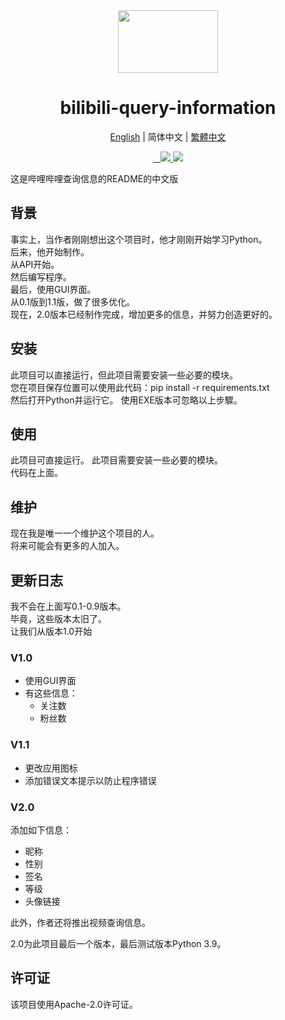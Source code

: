 <div align="center">
  <img src="https://s1.imagehub.cc/images/2022/01/29/bilibili-ico.png" width="160px" height="100px">
  <h1 align="center">bilibili-query-information</h1>
  
  [English](https://github.com/macwinlin-studio/bilibili-query-information/blob/2.0/README.md) | 简体中文 | [繁體中文](https://github.com/macwinlin-studio/bilibili-query-information/blob/2.0/README-tc.md)
  
  <a href="https://github.com/macwinlin-studio/bilibili-query-information/releases">
    <img src="https://img.shields.io/badge/release-2.0-blue" alt="">
  </a>
  <a href="https://github.com/macwinlin-studio/bilibili-query-information/blob/2.0/LICENSE">
    <img src="https://img.shields.io/badge/license-Apache--2.0-blue" alt="">
  </a>
  <a href="https://github.com/macwinlin-studio/bilibili-query-information/releases">
    <img src="https://img.shields.io/github/downloads/macwinlin-studio/bilibili-query-information/total?color=red" alt="">
  </a>
  <a href="https://www.microsoft.com/zh-cn/windows">
    <img src="https://img.shields.io/badge/platform-windows-orange">
  </a>
  <a href="https://www.python.org/">
    <img src="https://img.shields.io/badge/python-v3.9-orange">
  </a>
</div>

这是哔哩哔哩查询信息的README的中文版
## 背景
事实上，当作者刚刚想出这个项目时，他才刚刚开始学习Python。  
后来，他开始制作。  
从API开始。  
然后编写程序。  
最后，使用GUI界面。  
从0.1版到1.1版，做了很多优化。  
现在，2.0版本已经制作完成，增加更多的信息，并努力创造更好的。
## 安装
此项目可以直接运行，但此项目需要安装一些必要的模块。  
您在项目保存位置可以使用此代码：pip install -r requirements.txt  
然后打开Python并运行它。
使用EXE版本可忽略以上步驟。
## 使用
此项目可直接运行。
此项目需要安装一些必要的模块。  
代码在上面。
## 维护
现在我是唯一一个维护这个项目的人。  
将来可能会有更多的人加入。  
## 更新日志
我不会在上面写0.1-0.9版本。  
毕竟，这些版本太旧了。  
让我们从版本1.0开始
### V1.0
* 使用GUI界面
* 有这些信息：
    * 关注数
    * 粉丝数
### V1.1
* 更改应用图标
* 添加错误文本提示以防止程序错误
### V2.0
添加如下信息：
* 昵称
* 性别
* 签名
* 等级
* 头像链接

此外，作者还将推出视频查询信息。

2.0为此项目最后一个版本，最后测试版本Python 3.9。
## 许可证
该项目使用Apache-2.0许可证。
